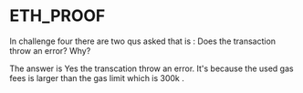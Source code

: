 # ETH_PROOF


In challenge four there are two qus asked that is : 
Does the transaction throw an error? Why?

The answer is Yes the transcation throw an error. 
It's because the used gas fees is larger than the gas limit which is 300k .
